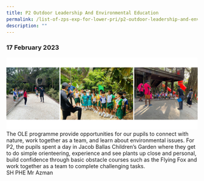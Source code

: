 ```yaml
---
title: P2 Outdoor Leadership And Environmental Education
permalink: /list-of-zps-exp-for-lower-pri/p2-outdoor-leadership-and-environmental-education/
description: ""
---
```

### **17 February 2023**
![](/images/Lower%20Primary%20Experience/p2%20ole.png)<br>The OLE programme provide opportunities for our pupils to connect with nature, work together as a team, and learn about environmental issues. For P2, the pupils spent a day in Jacob Ballas Children’s Garden where they get to do simple orienteering, experience and see plants up close and personal, build confidence through basic obstacle courses such as the Flying Fox and work together as a team to complete challenging tasks.<br>SH PHE Mr Azman